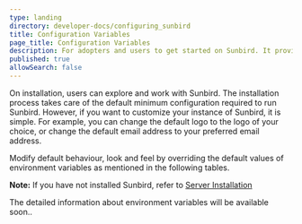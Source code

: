 ```yaml
---
type: landing
directory: developer-docs/configuring_sunbird
title: Configuration Variables
page_title: Configuration Variables
description: For adopters and users to get started on Sunbird. It provides the list of configuration that need to be done to customize the sunbird 
published: true
allowSearch: false
---
```


On installation,  users can explore and work with Sunbird.  The installation process takes care of the default minimum configuration required to run Sunbird. However, if you want to customize your instance of Sunbird, it is simple. For example, you can change the default logo to the logo of your choice, or  change the default email address to your preferred email address.

Modify default behaviour, look and feel by overriding the default values of environment variables as mentioned in the following tables.

**Note:** If you have not installed Sunbird, refer to [Server Installation](\pages\developer-docs\installation\server_installation)



The detailed information about environment variables will be available soon..

